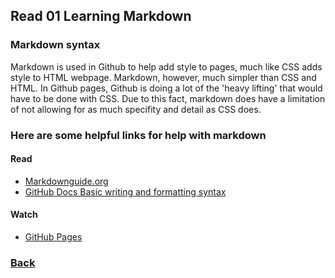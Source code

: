 
## Read 01 Learning Markdown

### Markdown syntax

Markdown is used in Github to help add style to pages, much like CSS adds style to HTML webpage.  Markdown, however, much simpler than CSS and HTML.  In Github pages, Github is doing a lot of the 'heavy lifting' that would have to be done with CSS.  Due to this fact, markdown does have a limitation of not allowing for as much specifity and detail as CSS does.

### Here are some helpful links for help with markdown

#### Read

* [Markdownguide.org](https://www.markdownguide.org/basic-syntax/)
* [GitHub Docs Basic writing and formatting syntax](https://docs.github.com/en/get-started/writing-on-github/getting-started-with-writing-and-formatting-on-github/basic-writing-and-formatting-syntax#lists)

#### Watch

* [GitHub Pages](https://pages.github.com/)

### [Back](reading-notes/102/102-TOC.html)
